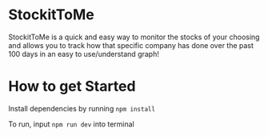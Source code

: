 # StockitToMe

StockitToMe is a quick and easy way to monitor the stocks of your choosing and allows you to track how that specific company has done over the past 100 days in an easy to use/understand graph!

# How to get Started 
Install dependencies by running ```npm install```

To run, input ```npm run dev``` into terminal 
